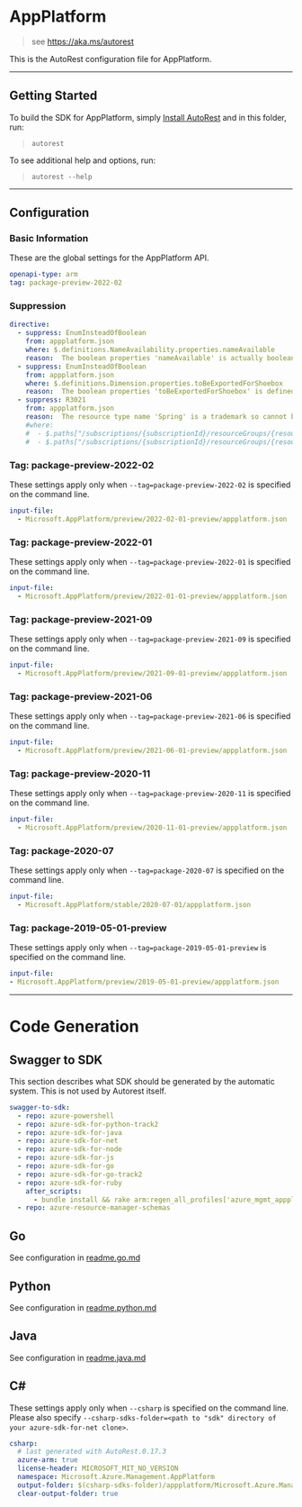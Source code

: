 # AppPlatform

> see https://aka.ms/autorest

This is the AutoRest configuration file for AppPlatform.

---

## Getting Started

To build the SDK for AppPlatform, simply [Install AutoRest](https://aka.ms/autorest/install) and in this folder, run:

> `autorest`

To see additional help and options, run:

> `autorest --help`

---

## Configuration

### Basic Information

These are the global settings for the AppPlatform API.

``` yaml
openapi-type: arm
tag: package-preview-2022-02
```

### Suppression

``` yaml
directive:
  - suppress: EnumInsteadOfBoolean
    from: appplatform.json
    where: $.definitions.NameAvailability.properties.nameAvailable
    reason:  The boolean properties 'nameAvailable' is actually boolean value defined by Azure API spec
  - suppress: EnumInsteadOfBoolean
    from: appplatform.json
    where: $.definitions.Dimension.properties.toBeExportedForShoebox
    reason:  The boolean properties 'toBeExportedForShoebox' is defined by Geneva metrics
  - suppress: R3021
    from: appplatform.json
    reason:  The resource type name 'Spring' is a trademark so cannot be changed to be camel-case
    #where:
    #  - $.paths["/subscriptions/{subscriptionId}/resourceGroups/{resourceGroupName}/providers/Microsoft.AppPlatform/Spring/{serviceName}/configServers/default"]
    #  - $.paths["/subscriptions/{subscriptionId}/resourceGroups/{resourceGroupName}/providers/Microsoft.AppPlatform/Spring/{serviceName}/monitoringSettings/default"]
```


### Tag: package-preview-2022-02

These settings apply only when `--tag=package-preview-2022-02` is specified on the command line.

```yaml $(tag) == 'package-preview-2022-02'
input-file:
  - Microsoft.AppPlatform/preview/2022-02-01-preview/appplatform.json
```
### Tag: package-preview-2022-01

These settings apply only when `--tag=package-preview-2022-01` is specified on the command line.

``` yaml $(tag) == 'package-preview-2022-01'
input-file:
  - Microsoft.AppPlatform/preview/2022-01-01-preview/appplatform.json
```

### Tag: package-preview-2021-09

These settings apply only when `--tag=package-preview-2021-09` is specified on the command line.

``` yaml $(tag) == 'package-preview-2021-09'
input-file:
  - Microsoft.AppPlatform/preview/2021-09-01-preview/appplatform.json
```

### Tag: package-preview-2021-06

These settings apply only when `--tag=package-preview-2021-06` is specified on the command line.

``` yaml $(tag) == 'package-preview-2021-06'
input-file:
  - Microsoft.AppPlatform/preview/2021-06-01-preview/appplatform.json
```

### Tag: package-preview-2020-11

These settings apply only when `--tag=package-preview-2020-11` is specified on the command line.

``` yaml $(tag) == 'package-preview-2020-11'
input-file:
  - Microsoft.AppPlatform/preview/2020-11-01-preview/appplatform.json
```

### Tag: package-2020-07

These settings apply only when `--tag=package-2020-07` is specified on the command line.

``` yaml $(tag) == 'package-2020-07'
input-file:
  - Microsoft.AppPlatform/stable/2020-07-01/appplatform.json
```

### Tag: package-2019-05-01-preview

These settings apply only when `--tag=package-2019-05-01-preview` is specified on the command line.

``` yaml $(tag) == 'package-2019-05-01-preview'
input-file:
- Microsoft.AppPlatform/preview/2019-05-01-preview/appplatform.json
```

---

# Code Generation

## Swagger to SDK

This section describes what SDK should be generated by the automatic system.
This is not used by Autorest itself.

``` yaml $(swagger-to-sdk)
swagger-to-sdk:
  - repo: azure-powershell
  - repo: azure-sdk-for-python-track2
  - repo: azure-sdk-for-java
  - repo: azure-sdk-for-net
  - repo: azure-sdk-for-node
  - repo: azure-sdk-for-js
  - repo: azure-sdk-for-go
  - repo: azure-sdk-for-go-track2
  - repo: azure-sdk-for-ruby
    after_scripts:
      - bundle install && rake arm:regen_all_profiles['azure_mgmt_appplatform']
  - repo: azure-resource-manager-schemas
```

## Go

See configuration in [readme.go.md](./readme.go.md)

## Python

See configuration in [readme.python.md](./readme.python.md)

## Java

See configuration in [readme.java.md](./readme.java.md)

## C#

These settings apply only when `--csharp` is specified on the command line.
Please also specify `--csharp-sdks-folder=<path to "sdk" directory of your azure-sdk-for-net clone>`.

``` yaml $(csharp)
csharp:
  # last generated with AutoRest.0.17.3
  azure-arm: true
  license-header: MICROSOFT_MIT_NO_VERSION
  namespace: Microsoft.Azure.Management.AppPlatform
  output-folder: $(csharp-sdks-folder)/appplatform/Microsoft.Azure.Management.AppPlatform/src/Generated
  clear-output-folder: true
```
